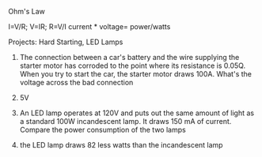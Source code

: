 Ohm's Law

I=V/R; V=IR; R=V/I
current * voltage= power/watts

Projects: Hard Starting, LED Lamps

1. The connection between a car's battery and the wire supplying the starter motor has corroded to the point where its resistance is 0.05Q. When you try to start the car, the starter motor draws 100A. What's the voltage across the bad connection
  1. 5V


2. An LED lamp operates at 120V and puts out the same amount of light as a standard 100W incandescent lamp. It draws 150 mA of current. Compare the power consumption of the two lamps
  1. the LED lamp draws 82 less watts than the incandescent lamp

